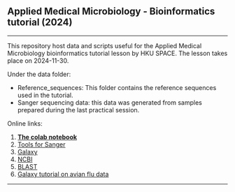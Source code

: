 ## Applied Medical Microbiology - Bioinformatics tutorial (2024)

---

This repository host data and scripts useful for the Applied Medical Microbiology bioinformatics tutorial lesson by HKU SPACE. The lesson takes place on 2024-11-30.

Under the data folder:
- Reference_sequences: This folder contains the reference sequences used in the tutorial.
- Sanger sequencing data: this data was generated from samples prepared during the last practical session.

Online links:
1. [**The colab notebook**](https://colab.research.google.com/drive/1ewBIlQ-JyiRQPU9Sut64391rpQqUAHmt?usp=sharing)
2. [Tools for Sanger](https://www.genewiz.com/Public/Resources/Tools-for-Viewing-Sequencing-Data)
3. [Galaxy](https://usegalaxy.org)
4. [NCBI](https://www.ncbi.nlm.nih.gov)
5. [BLAST](https://blast.ncbi.nlm.nih.gov/Blast.cgi)
6. [Galaxy tutorial on avian flu data](https://training.galaxyproject.org/training-material/topics/variant-analysis/tutorials/aiv-analysis/tutorial.html)

---